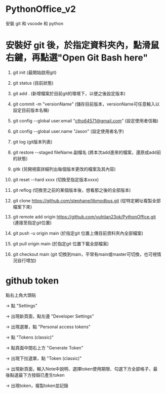 # PythonOffice_v2

安裝 git 和 vscode 和 python

# 安裝好 git 後，於指定資料夾內，點滑鼠右鍵，再點選"Open Git Bash here"
1. git init (最開始啟用git)
2. git status (目前狀態)
3. git add . (新增檔案於目前git的環境下，以便之後設定版本)
4. git commit -m "versionName" (儲存目前版本，versionName可任意輸入以設定目前版本名稱)
5. git config --global user.email "ctho64571@gmail.com" (設定使用者信箱)
6. git config --global user.name "Jason" (設定使用者名字)
7. git log (git版本列表)
8. git restore --staged fileName.副檔名 (將本次add進來的檔案，還原成add前的狀態)  
9. gitk (另開視窗詳細列出每個版本更改的檔案及其內容)
10. git reset --hard xxxx (切換至指定版本xxxx)
11. git reflog (切換至之前的某個版本後，想看那之後的全部版本)
12. git clone https://github.com/stephane/libmodbus.git (從特定網址複製全部檔案下來)

13. git remote add origin https://github.com/yuhtian23ok/PythonOffice.git (連接至指定git位置)
14. git push -u origin main (於指定git 位置上傳目前資料夾內全部檔案)
15. git pull origin main (於指定git 位置下載全部檔案)
16. git checkout main (git 切換到main，平常有main或master可切換，也可視情況自行增加)

# github token
點右上角大頭貼 

-> 點 "Settings" 

-> 出現新頁面，點左邊 "Developer Settings" 

-> 出現選單，點 "Personal access tokens" 

-> 點 "Tokens (classic)" 

-> 點頁面中間右上方 "Generate Token" 

-> 出現下拉選單，點 "Token (classic)" 

-> 出現新頁面，輸入Note中說明、選擇token使用期限、勾選下方全部格子，最後點選最下方按鈕已產生token 

-> 出現token，複製token並記錄
